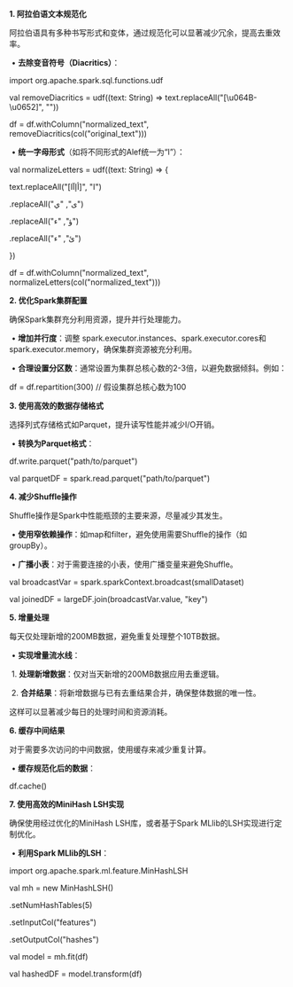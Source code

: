 

**1. 阿拉伯语文本规范化**



阿拉伯语具有多种书写形式和变体，通过规范化可以显著减少冗余，提高去重效率。

​	•	**去除变音符号（Diacritics）**：



import org.apache.spark.sql.functions.udf



val removeDiacritics = udf((text: String) => text.replaceAll("[\u064B-\u0652]", ""))

df = df.withColumn("normalized_text", removeDiacritics(col("original_text")))





​	•	**统一字母形式**（如将不同形式的Alef统一为“ا”）：



val normalizeLetters = udf((text: String) => {

 text.replaceAll("[أإآا]", "ا")

   .replaceAll("ى", "ي")

   .replaceAll("ؤ", "ء")

   .replaceAll("ئ", "ء")

})

df = df.withColumn("normalized_text", normalizeLetters(col("normalized_text")))







**2. 优化Spark集群配置**



确保Spark集群充分利用资源，提升并行处理能力。

​	•	**增加并行度**：调整 spark.executor.instances、spark.executor.cores和spark.executor.memory，确保集群资源被充分利用。

​	•	**合理设置分区数**：通常设置为集群总核心数的2-3倍，以避免数据倾斜。例如：



df = df.repartition(300) // 假设集群总核心数为100







**3. 使用高效的数据存储格式**



选择列式存储格式如Parquet，提升读写性能并减少I/O开销。

​	•	**转换为Parquet格式**：



df.write.parquet("path/to/parquet")

val parquetDF = spark.read.parquet("path/to/parquet")







**4. 减少Shuffle操作**



Shuffle操作是Spark中性能瓶颈的主要来源，尽量减少其发生。

​	•	**使用窄依赖操作**：如map和filter，避免使用需要Shuffle的操作（如groupBy）。

​	•	**广播小表**：对于需要连接的小表，使用广播变量来避免Shuffle。



val broadcastVar = spark.sparkContext.broadcast(smallDataset)

val joinedDF = largeDF.join(broadcastVar.value, "key")







**5. 增量处理**



每天仅处理新增的200MB数据，避免重复处理整个10TB数据。

​	•	**实现增量流水线**：

​	1.	**处理新增数据**：仅对当天新增的200MB数据应用去重逻辑。

​	2.	**合并结果**：将新增数据与已有去重结果合并，确保整体数据的唯一性。

这样可以显著减少每日的处理时间和资源消耗。



**6. 缓存中间结果**



对于需要多次访问的中间数据，使用缓存来减少重复计算。

​	•	**缓存规范化后的数据**：



df.cache()







**7. 使用高效的MiniHash LSH实现**



确保使用经过优化的MiniHash LSH库，或者基于Spark MLlib的LSH实现进行定制优化。

​	•	**利用Spark MLlib的LSH**：



import org.apache.spark.ml.feature.MinHashLSH



val mh = new MinHashLSH()

 .setNumHashTables(5)

 .setInputCol("features")

 .setOutputCol("hashes")

val model = mh.fit(df)

val hashedDF = model.transform(df)

